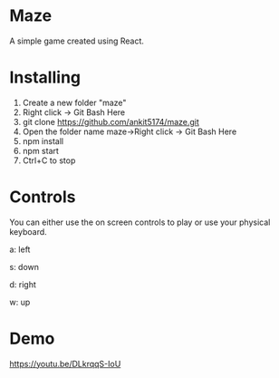 # Maze

A simple game created using React. 

# Installing

1. Create a new folder "maze"
2. Right click -> Git Bash Here
3. git clone https://github.com/ankit5174/maze.git <enter/>
4. Open the folder name maze->Right click -> Git Bash Here
5. npm install
6. npm start
7. Ctrl+C to stop

# Controls

You can either use the on screen controls to play or use your physical keyboard.

a: left

s: down

d: right

w: up

# Demo

https://youtu.be/DLkrqqS-IoU

